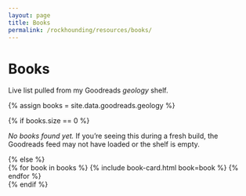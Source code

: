 ```yaml
---
layout: page
title: Books
permalink: /rockhounding/resources/books/
---
```


<h1>Books</h1>

<p>Live list pulled from my Goodreads <em>geology</em> shelf.</p>

{% assign books = site.data.goodreads.geology %}

{% if books.size == 0 %}
  <p><em>No books found yet.</em> If you’re seeing this during a fresh build, the Goodreads feed may not have loaded or the shelf is empty.</p>
{% else %}
  <div class="book-card-grid">
    {% for book in books %}
      {% include book-card.html book=book %}
    {% endfor %}
  </div>
{% endif %}
